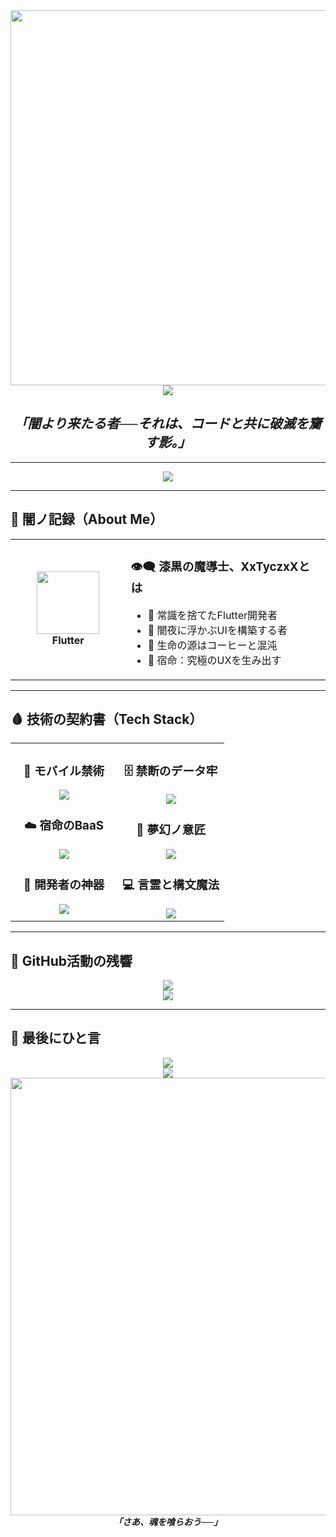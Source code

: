 <!-- 中二病 × レイナ × README -->

<div align="center">
  <img src="https://media.tenor.com/p0NPKPOmUL8AAAAd/reyna-valorant.gif" width="600" />
</div>

<div align="center">
  <img src="https://capsule-render.vercel.app/api?type=waving&color=0:000000,30:800080,60:000000&height=140&section=header&text=漆黒ノ使徒・XxTyczxX&fontSize=40&animation=twinkling&fontColor=ffffff" />
</div>

<h2 align="center"><i>「闇より来たる者──それは、コードと共に破滅を齎す影。」</i></h2>

---

<div align="center">
  <img src="https://readme-typing-svg.demolab.com?font=Fira+Code&size=24&pause=1000&color=9B59B6&center=true&vCenter=true&width=600&lines=私はXxTyczxX...;コードの魔眼を持つ者...;Flutterで魂を削る者...;常に破壊と創造を繰り返す..." />
</div>

---

## 🦋 闇ノ記録（About Me）

<div align="center">

<table>
<tr>
<td width="200" align="center">
<img src="https://skillicons.dev/icons?i=flutter" width="100" height="100" />
<br><strong>Flutter</strong>
</td>
<td width="400" align="left">

### 👁️‍🗨️ **漆黒の魔導士、XxTyczxXとは**
- 🧠 常識を捨てたFlutter開発者  
- 🌌 闇夜に浮かぶUIを構築する者  
- 🧃 生命の源はコーヒーと混沌  
- 🎯 宿命：究極のUXを生み出す  

</td>
</tr>
</table>

</div>

---

## 🩸 技術の契約書（Tech Stack）

<div align="center">

<table>
<tr>
<td width="50%" align="center" valign="top">

### 📱  モバイル禁術
<img src="https://skillicons.dev/icons?i=flutter,dart" />

### ☁️  宿命のBaaS
<img src="https://skillicons.dev/icons?i=firebase,supabase" />

### 🔧  開発者の神器
<img src="https://skillicons.dev/icons?i=vscode,git,github,postman" />

</td>
<td width="50%" align="center" valign="top">

### 🗄️  禁断のデータ牢
<img src="https://skillicons.dev/icons?i=postgresql,sqlite" />

### 🎨  夢幻ノ意匠
<img src="https://skillicons.dev/icons?i=figma,xd,photoshop" />

### 💻  言霊と構文魔法
<img src="https://skillicons.dev/icons?i=ts,js,html,css,ruby,rails" />

</td>
</tr>
</table>

</div>

---

## 🩶 GitHub活動の残響

<div align="center">
  <img src="https://github-readme-streak-stats.herokuapp.com?user=XxTyczxX&theme=dark&hide_border=true&fire=purple&ring=purple&currStreakLabel=white" />
</div>

<div align="center">
  <img src="https://github-readme-activity-graph.vercel.app/graph?username=XxTyczxX&custom_title=XxTyczxXの活動記録&bg_color=0d1117&color=8e44ad&line=9b59b6&point=e84393&area=true&hide_border=true" />
</div>

---

## 🪬 最後にひと言

<div align="center">
  <img src="https://quotes-github-readme.vercel.app/api?type=horizontal&theme=dark" />
</div>

<div align="center">
  <img src="https://capsule-render.vercel.app/api?type=waving&color=0:000000,30:800080,60:000000&height=100&section=footer&animation=twinkling" />
</div>

<div align="center">
  <img src="https://media.tenor.com/INpFlXgH-WQAAAAC/reyna-valorant.gif" width="700" />
  <br>
  <strong><i>「さあ、魂を喰らおう──」</i></strong>
</div>
